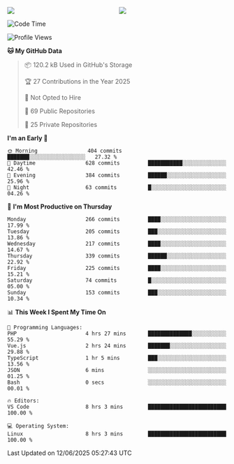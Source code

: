 <p style="display:flex;align-items:center;column-gap:0.5rem;" align="center">
  <img style="flex-grow:1;align-self:stretch;object-fit:cover;"  src ="https://github-readme-stats.vercel.app/api?username=gnoluv9x&show_icons=true&count_private=true&theme=chartreuse-dark&hide_border=true">
  <img style="flex-grow:1;align-self:stretch;object-fit:cover;"src ="https://github-readme-stats.vercel.app/api/top-langs/?username=gnoluv9x&layout=compact&hide_border=true&theme=chartreuse-dark&&langs_count=6&hide=jupyter%20notebook,tex,css,php&exclude_repo=Pacman-AI">
</p>

<!--START_SECTION:waka-->
![Code Time](http://img.shields.io/badge/Code%20Time-1%2C074%20hrs%2011%20mins-blue)

![Profile Views](http://img.shields.io/badge/Profile%20Views-0-blue)

**🐱 My GitHub Data** 

> 📦 120.2 kB Used in GitHub's Storage 
 > 
> 🏆 27 Contributions in the Year 2025
 > 
> 🚫 Not Opted to Hire
 > 
> 📜 69 Public Repositories 
 > 
> 🔑 25 Private Repositories 
 > 
**I'm an Early 🐤** 

```text
🌞 Morning                404 commits         ███████░░░░░░░░░░░░░░░░░░   27.32 % 
🌆 Daytime                628 commits         ███████████░░░░░░░░░░░░░░   42.46 % 
🌃 Evening                384 commits         ██████░░░░░░░░░░░░░░░░░░░   25.96 % 
🌙 Night                  63 commits          █░░░░░░░░░░░░░░░░░░░░░░░░   04.26 % 
```
📅 **I'm Most Productive on Thursday** 

```text
Monday                   266 commits         ████░░░░░░░░░░░░░░░░░░░░░   17.99 % 
Tuesday                  205 commits         ███░░░░░░░░░░░░░░░░░░░░░░   13.86 % 
Wednesday                217 commits         ████░░░░░░░░░░░░░░░░░░░░░   14.67 % 
Thursday                 339 commits         ██████░░░░░░░░░░░░░░░░░░░   22.92 % 
Friday                   225 commits         ████░░░░░░░░░░░░░░░░░░░░░   15.21 % 
Saturday                 74 commits          █░░░░░░░░░░░░░░░░░░░░░░░░   05.00 % 
Sunday                   153 commits         ███░░░░░░░░░░░░░░░░░░░░░░   10.34 % 
```


📊 **This Week I Spent My Time On** 

```text
💬 Programming Languages: 
PHP                      4 hrs 27 mins       ██████████████░░░░░░░░░░░   55.29 % 
Vue.js                   2 hrs 24 mins       ███████░░░░░░░░░░░░░░░░░░   29.88 % 
TypeScript               1 hr 5 mins         ███░░░░░░░░░░░░░░░░░░░░░░   13.56 % 
JSON                     6 mins              ░░░░░░░░░░░░░░░░░░░░░░░░░   01.25 % 
Bash                     0 secs              ░░░░░░░░░░░░░░░░░░░░░░░░░   00.01 % 

🔥 Editors: 
VS Code                  8 hrs 3 mins        █████████████████████████   100.00 % 

💻 Operating System: 
Linux                    8 hrs 3 mins        █████████████████████████   100.00 % 
```


 Last Updated on 12/06/2025 05:27:43 UTC
<!--END_SECTION:waka-->

